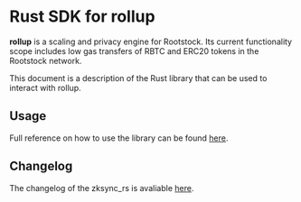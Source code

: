 # Rust SDK for rollup

**rollup** is a scaling and privacy engine for Rootstock. Its current functionality scope includes low gas transfers of
RBTC and ERC20 tokens in the Rootstock network.

This document is a description of the Rust library that can be used to interact with rollup.

## Usage

Full reference on how to use the library can be found [here](https://docs.zksync.io/api/sdk/rust/tutorial.html).

## Changelog

The changelog of the zksync_rs is avaliable [here](/changelog/rust-sdk.md).
